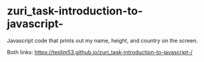 # zuri_task-introduction-to-javascript-
Javascript code that prints out my name, height, and country on the screen.

Both links:
https://teslim53.github.io/zuri_task-introduction-to-javascript-/
